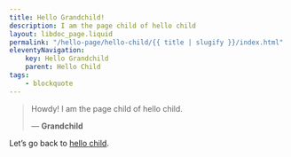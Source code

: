 ```yaml
---
title: Hello Grandchild!
description: I am the page child of hello child
layout: libdoc_page.liquid
permalink: "/hello-page/hello-child/{{ title | slugify }}/index.html"
eleventyNavigation:
    key: Hello Grandchild
    parent: Hello Child
tags:
    - blockquote
---
```

> Howdy! I am the page child of hello child.
> 
> ― **Grandchild**

Let’s go back to [hello child](../A1_hello-child.md "Go back to hello child").